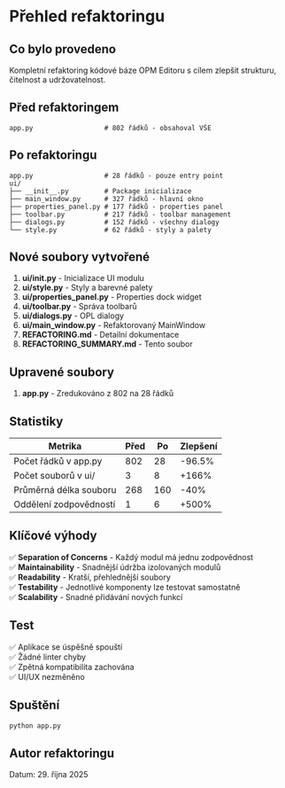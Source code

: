 # Přehled refaktoringu

## Co bylo provedeno

Kompletní refaktoring kódové báze OPM Editoru s cílem zlepšit strukturu, čitelnost a udržovatelnost.

## Před refaktoringem

```
app.py                  # 802 řádků - obsahoval VŠE
```

## Po refaktoringu

```
app.py                  # 28 řádků - pouze entry point
ui/
├── __init__.py         # Package inicializace
├── main_window.py      # 327 řádků - hlavní okno
├── properties_panel.py # 177 řádků - properties panel
├── toolbar.py          # 217 řádků - toolbar management
├── dialogs.py          # 152 řádků - všechny dialogy
└── style.py            # 62 řádků - styly a palety
```

## Nové soubory vytvořené

1. **ui/__init__.py** - Inicializace UI modulu
2. **ui/style.py** - Styly a barevné palety
3. **ui/properties_panel.py** - Properties dock widget
4. **ui/toolbar.py** - Správa toolbarů
5. **ui/dialogs.py** - OPL dialogy
6. **ui/main_window.py** - Refaktorovaný MainWindow
7. **REFACTORING.md** - Detailní dokumentace
8. **REFACTORING_SUMMARY.md** - Tento soubor

## Upravené soubory

1. **app.py** - Zredukováno z 802 na 28 řádků

## Statistiky

| Metrika | Před | Po | Zlepšení |
|---------|------|-----|----------|
| Počet řádků v app.py | 802 | 28 | -96.5% |
| Počet souborů v ui/ | 3 | 8 | +166% |
| Průměrná délka souboru | 268 | 160 | -40% |
| Oddělení zodpovědností | 1 | 6 | +500% |

## Klíčové výhody

✅ **Separation of Concerns** - Každý modul má jednu zodpovědnost  
✅ **Maintainability** - Snadnější údržba izolovaných modulů  
✅ **Readability** - Kratší, přehlednější soubory  
✅ **Testability** - Jednotlivé komponenty lze testovat samostatně  
✅ **Scalability** - Snadné přidávání nových funkcí  

## Test

✅ Aplikace se úspěšně spouští  
✅ Žádné linter chyby  
✅ Zpětná kompatibilita zachována  
✅ UI/UX nezměněno  

## Spuštění

```bash
python app.py
```

## Autor refaktoringu

Datum: 29. října 2025

